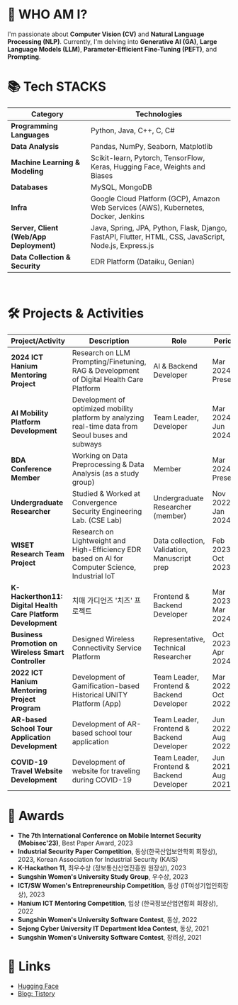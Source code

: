 # 🙋 WHO AM I?

I'm passionate about **Computer Vision (CV)** and **Natural Language Processing (NLP)**. 
Currently, I'm delving into **Generative AI (GA)**, **Large Language Models (LLM)**, **Parameter-Efficient Fine-Tuning (PEFT)**, and **Prompting**.


# 📚 Tech STACKS

| **Category**                         | **Technologies**                                                                                                     |
|--------------------------------------|---------------------------------------------------------------------------------------------------------------------|
| **Programming Languages**            | Python, Java, C++, C, C#                                                                                            |
| **Data Analysis**                    | Pandas, NumPy, Seaborn, Matplotlib                                                                                  |
| **Machine Learning & Modeling**      | Scikit-learn, Pytorch, TensorFlow, Keras, Hugging Face, Weights and Biases                                          |
| **Databases**                        | MySQL, MongoDB                                                                                                      |
| **Infra**                            | Google Cloud Platform (GCP), Amazon Web Services (AWS), Kubernetes, Docker, Jenkins                                 |
| **Server, Client (Web/App Deployment)** | Java, Spring, JPA, Python, Flask, Django, FastAPI, Flutter, HTML, CSS, JavaScript, Node.js, Express.js             |
| **Data Collection & Security**       | EDR Platform (Dataiku, Genian)                                                                                      |

<br>

# 🛠️ Projects & Activities

| **Project/Activity**                                       | **Description**                                                                                                             | **Role**                                         | **Period**                    |
|------------------------------------------------------------|-----------------------------------------------------------------------------------------------------------------------------|-------------------------------------------------|-------------------------------|
| **2024 ICT Hanium Mentoring Project**                      | Research on LLM Prompting/Finetuning, RAG & Development of Digital Health Care Platform                                     | AI & Backend Developer                           | Mar 2024 – Present            |
| **AI Mobility Platform Development**                       | Development of optimized mobility platform by analyzing real-time data from Seoul buses and subways                          | Team Leader, Developer                           | Mar 2024 – Jun 2024           |
| **BDA Conference Member**                                  | Working on Data Preprocessing & Data Analysis (as a study group)                                                             | Member                                          | Mar 2024 – Present            |
| **Undergraduate Researcher**                               | Studied & Worked at Convergence Security Engineering Lab. (CSE Lab)                                                         | Undergraduate Researcher (member)               | Nov 2022 – Jan 2024           |
| **WISET Research Team Project**                            | Research on Lightweight and High-Efficiency EDR based on AI for Computer Science, Industrial IoT                             | Data collection, Validation, Manuscript prep     | Feb 2023 – Oct 2023           |
| **K-Hackerthon11: Digital Health Care Platform Development** | 치매 가디언즈 '치즈' 프로젝트                                                                                                  | Frontend & Backend Developer                     | Mar 2023 – Mar 2024           |
| **Business Promotion on Wireless Smart Controller**        | Designed Wireless Connectivity Service Platform                                                                           | Representative, Technical Researcher             | Oct 2023 – Apr 2024           |
| **2022 ICT Hanium Mentoring Project Program**              | Development of Gamification-based Historical UNITY Platform (App)                                                           | Team Leader, Frontend & Backend Developer        | Mar 2022 – Oct 2022           |
| **AR-based School Tour Application Development**           | Development of AR-based school tour application                                                                          | Team Leader, Frontend & Backend Developer        | Jun 2022 – Aug 2022           |
| **COVID-19 Travel Website Development**                    | Development of website for traveling during COVID-19                                                                      | Team Leader, Frontend & Backend Developer        | Jun 2021 – Aug 2021           |



# 🏅 Awards

- **The 7th International Conference on Mobile Internet Security (Mobisec'23)**, Best Paper Award, 2023
- **Industrial Security Paper Competition**, 동상(한국산업보안학회 회장상), 2023, Korean Association for Industrial Security (KAIS)
- **K-Hackathon 11**, 최우수상 (정보통신산업진흥원 원장상), 2023
- **Sungshin Women's University Study Group**, 우수상, 2023
- **ICT/SW Women's Entrepreneurship Competition**, 동상 (IT여성기업인회장상), 2023
- **Hanium ICT Mentoring Competition**, 입상 (한국정보산업연합회 회장상), 2022
- **Sungshin Women's University Software Contest**, 동상, 2022
- **Sejong Cyber University IT Department Idea Contest**, 동상, 2021
- **Sungshin Women's University Software Contest**, 장려상, 2021

# 🔗 Links

- [Hugging Face](https://huggingface.co/haeun161)  
- [Blog: Tistory](https://haeun161.tistory.com/)

</div>

